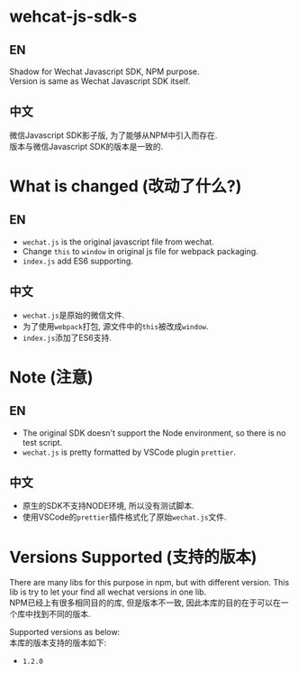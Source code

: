 # wehcat-js-sdk-s
## EN
Shadow for Wechat Javascript SDK, NPM purpose.  
Version is same as Wechat Javascript SDK itself.

## 中文
微信Javascript SDK影子版, 为了能够从NPM中引入而存在.  
版本与微信Javascript SDK的版本是一致的.  

# What is changed (改动了什么?)
## EN
* `wechat.js` is the original javascript file from wechat.
* Change `this` to `window` in original js file for webpack packaging.
* `index.js` add ES6 supporting.

## 中文
* `wechat.js`是原始的微信文件.
* 为了使用`webpack`打包, 源文件中的`this`被改成`window`.
* `index.js`添加了ES6支持.

# Note (注意)
## EN
* The original SDK doesn't support the Node environment, so there is no test script.
* `wechat.js` is pretty formatted by VSCode plugin `prettier`.

## 中文
* 原生的SDK不支持NODE环境, 所以没有测试脚本.
* 使用VSCode的`prettier`插件格式化了原始`wechat.js`文件.

# Versions Supported (支持的版本)
There are many libs for this purpose in npm, but with different version. This lib is try to let your find all wechat versions in one lib.  
NPM已经上有很多相同目的的库, 但是版本不一致, 因此本库的目的在于可以在一个库中找到不同的版本.  

Supported versions as below:  
本库的版本支持的版本如下:  
* `1.2.0`
